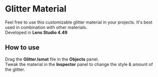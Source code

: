 # Glitter Material

Feel free to use this customizable glitter material in your projects. It's best used in combination with other materials.
<br/>
Developed in **Lens Studio 4.49**

## How to use

Drag the **Glitter.lsmat** file in the **Objects** panel.
<br/>
Tweak the material in the **Inspector** panel to change the style & amount of the glitter.